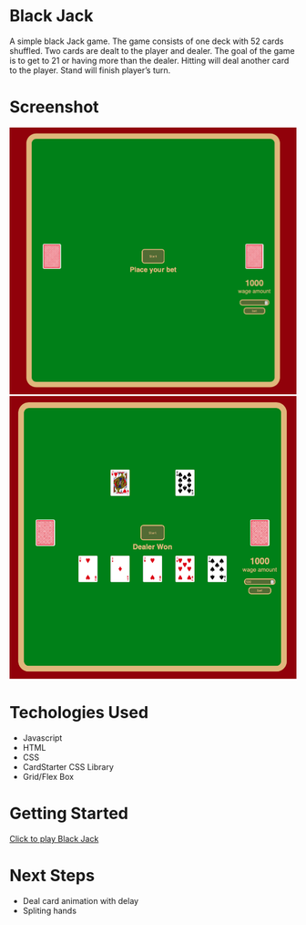 # Black Jack
A simple black Jack game.
The game consists of one deck with 52 cards shuffled. 
Two cards are dealt to the player and dealer.
The goal of the game is to get to 21 or having more than the dealer. 
Hitting will deal another card to the player.
Stand will finish player’s turn. 

# Screenshot
![Upon initilizing the page](./planning/start.png)
![dealer won](./planning/lost.png)



# Techologies Used
- Javascript
- HTML  
- CSS
- CardStarter CSS Library
- Grid/Flex Box

# Getting Started

[Click to play Black Jack](https://will-jian.github.io/BlackJack/)

# Next Steps
- Deal card animation with delay
- Spliting hands